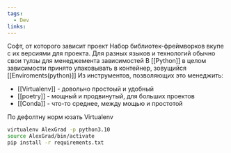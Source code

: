 ```yaml
---
tags:
  - Dev
links:
---
```

Софт, от которого зависит проект
Набор библиотек-фреймворков вкупе с их версиями для проекта.
Для разных языков и технологий обычно свои тулзы для менеджемента зависимостей
В [[Python]] в целом зависимости принято упаковывать в контейнер, зовущийся [[Enviroments(python)]]
Из инструментов, позволяющих это менеджить: 
- [[Virtualenv]] - довольно простоый и удобный
- [[poetry]]  - мощный и продвинутый, для больших проектов
- [[Conda]] - что-то среднее, между мощью и простотой

По дефолтну норм юзать Virtualenv
```bash 
virtualenv AlexGrad -p python3.10
source AlexGrad/bin/activate
pip install -r requirements.txt
```